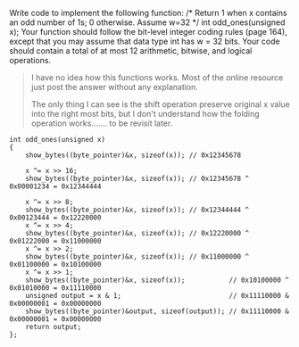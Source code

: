 Write code to implement the following function:
/* Return 1 when x contains an odd number of 1s; 0 otherwise.
Assume w=32 */
int odd_ones(unsigned x);
Your function should follow the bit-level integer coding rules (page 164),
except that you may assume that data type int has w = 32 bits.
Your code should contain a total of at most 12 arithmetic, bitwise, and logical
operations.

> I have no idea how this functions works. Most of the online resource just post
> the answer without any explanation. 
>
> The only thing I can see is the shift operation preserve original x value into
> the right most bits, but I don't understand how the folding operation
> works....... to be revisit later.

```
int odd_ones(unsigned x)
{
    show_bytes((byte_pointer)&x, sizeof(x)); // 0x12345678

    x ^= x >> 16;
    show_bytes((byte_pointer)&x, sizeof(x)); // 0x12345678 ^ 0x00001234 = 0x12344444

    x ^= x >> 8;
    show_bytes((byte_pointer)&x, sizeof(x)); // 0x12344444 ^ 0x00123444 = 0x12220000
    x ^= x >> 4;
    show_bytes((byte_pointer)&x, sizeof(x)); // 0x12220000 ^ 0x01222000 = 0x11000000
    x ^= x >> 2;
    show_bytes((byte_pointer)&x, sizeof(x)); // 0x11000000 ^ 0x01100000 = 0x10100000
    x ^= x >> 1;
    show_bytes((byte_pointer)&x, sizeof(x));           // 0x10100000 ^ 0x01010000 = 0x11110000
    unsigned output = x & 1;                           // 0x11110000 & 0x00000001 = 0x00000000
    show_bytes((byte_pointer)&output, sizeof(output)); // 0x11110000 & 0x00000001 = 0x00000000
    return output;
};
```